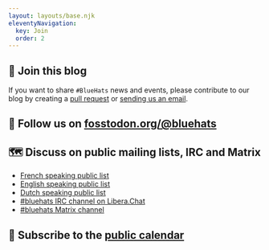 ```yaml
---
layout: layouts/base.njk
eleventyNavigation:
  key: Join
  order: 2
---
```


## 🧢 Join this blog

If you want to share `#BlueHats` news and events, please contribute to
our blog by creating a [pull
request](https://github.com/Bluehats/bluehats.global) or [sending us
an email](bzg+bluehats@bzg.fr).

## 🐘 Follow us on [fosstodon.org/@bluehats](https://fosstodon.org/@bluehats)

## 🗺️ Discuss on public mailing lists, IRC and Matrix

- [French speaking public list](https://lists.sr.ht/~bluehats/fr)
- [English speaking public list](https://lists.sr.ht/~bluehats/en)
- [Dutch speaking public list](https://lists.sr.ht/~bluehats/nl)
- [#bluehats IRC channel on Libera.Chat](https://libera.chat)
- [#bluehats Matrix channel](https://matrix.to/#/#bluehats:matrix.org)

## 📅 Subscribe to the [public calendar](http://bluehats.global/bluehats.ics)
